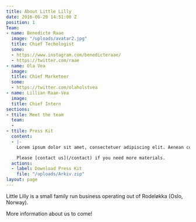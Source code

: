 ```yaml
---
title: About Little Lilly
date: 2016-06-20 14:51:00 Z
position: 1
Team:
- name: Benedicte Raae
  image: "/uploads/avatar2.jpg"
  title: Chief Techologist
  some:
  - https://www.instagram.com/benedicteraae/
  - https://twitter.com/raae
- name: Ola Vea
  image: 
  title: Chief Marketeer
  some:
  - https://twitter.com/olaholstvea
- name: Lillian Raae-Vea
  image: 
  title: Chief Intern
sections:
- ttile: Meet the team
  team:
  - 
- ttile: Press Kit
  content:
  - |-
    Lorem ipsum dolor sit amet, consectetuer adipiscing elit. Aenean commodo ligula eget dolor. Aenean massa. Cum sociis natoque penatibus et magnis dis parturient montes, nascetur ridiculus mus. Donec quam felis, ultricies nec.

    Please [contact us](/contact) if you need more materials.
  actions:
  - label: Download Press Kit
    file: "/uploads/Arkiv.zip"
layout: page
---
```


Little Lilly is a small family run business operating out of Rodeløkka (Oslo, Norway).

More information about us to come! 
